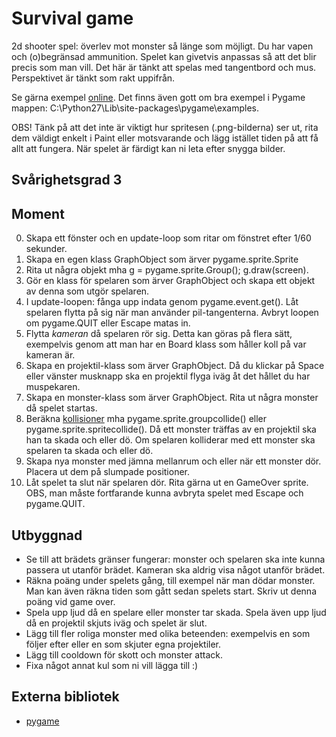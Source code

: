 # Survival game

2d shooter spel: överlev mot monster så länge som möjligt. Du har vapen och (o)begränsad ammunition. Spelet kan givetvis anpassas så att det blir precis som man vill. Det här är tänkt att spelas med tangentbord och mus. Perspektivet är tänkt som rakt uppifrån.

Se gärna exempel [online](http://www.pygame.org/docs/tut/intro/intro.html). Det finns även gott om bra exempel i Pygame mappen: C:\Python27\Lib\site-packages\pygame\examples.

OBS! Tänk på att det inte är viktigt hur spritesen (.png-bilderna) ser ut, rita dem väldigt enkelt i Paint eller motsvarande och lägg istället tiden på att få allt att fungera. När spelet är färdigt kan ni leta efter snygga bilder.

## Svårighetsgrad 3

## Moment
0. Skapa ett fönster och en update-loop som ritar om fönstret efter 1/60 sekunder.
1. Skapa en egen klass GraphObject som ärver pygame.sprite.Sprite
2. Rita ut några objekt mha g = pygame.sprite.Group(); g.draw(screen).
2. Gör en klass för spelaren som ärver GraphObject och skapa ett objekt av denna som utgör spelaren.
3. I update-loopen: fånga upp indata genom pygame.event.get(). Låt spelaren flytta på sig när man använder pil-tangenterna. Avbryt loopen om pygame.QUIT eller Escape matas in.
3. Flytta *kameran* då spelaren rör sig. Detta kan göras på flera sätt, exempelvis genom att man har en Board klass som håller koll på var kameran är.
4. Skapa en projektil-klass som ärver GraphObject. Då du klickar på Space eller vänster musknapp ska en projektil flyga iväg åt det hållet du har muspekaren.
4. Skapa en monster-klass som ärver GraphObject. Rita ut några monster då spelet startas.
5. Beräkna [kollisioner](http://www.pygame.org/docs/tut/SpriteIntro.html) mha pygame.sprite.groupcollide() eller pygame.sprite.spritecollide(). Då ett monster träffas av en projektil ska han ta skada och eller dö. Om spelaren kolliderar med ett monster ska spelaren ta skada och eller dö.
6. Skapa nya monster med jämna mellanrum och eller när ett monster dör. Placera ut dem på slumpade positioner.
7. Låt spelet ta slut när spelaren dör. Rita gärna ut en GameOver sprite. OBS, man måste fortfarande kunna avbryta spelet med Escape och pygame.QUIT.

## Utbyggnad
- Se till att brädets gränser fungerar: monster och spelaren ska inte kunna passera ut utanför brädet. Kameran ska aldrig visa något utanför brädet.
- Räkna poäng under spelets gång, till exempel när man dödar monster. Man kan även räkna tiden som gått sedan spelets start. Skriv ut denna poäng vid game over.
- Spela upp ljud då en spelare eller monster tar skada. Spela även upp ljud då en projektil skjuts iväg och spelet är slut.
- Lägg till fler roliga monster med olika beteenden: exempelvis en som följer efter eller en som skjuter egna projektiler.
- Lägg till cooldown för skott och monster attack.
- Fixa något annat kul som ni vill lägga till :)

## Externa bibliotek
- [pygame](http://www.pygame.org/download.shtml)